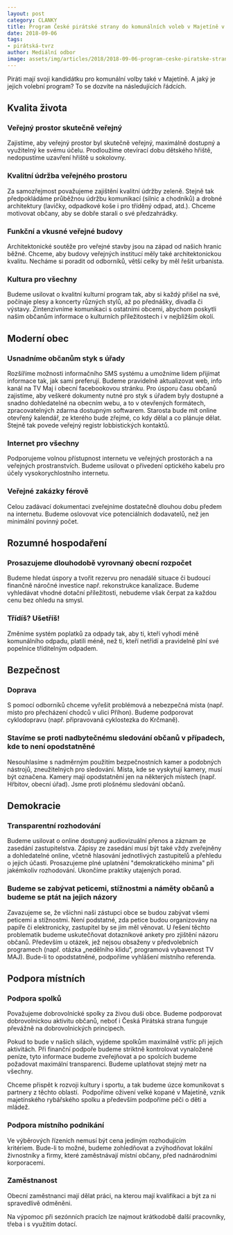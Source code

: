 ```yaml
---
layout: post
category: CLANKY
title: Program České pirátské strany do komunálních voleb v Majetíně v říjnu 2018
date: 2018-09-06
tags: 
- pirátská-tvrz
author: Mediální odbor
image: assets/img/articles/2018/2018-09-06-program-ceske-piratske-strany-do-komunalnich-voleb-v-majetine-v-rijnu-2018.jpg  #751x422 pixelu
---
```


Piráti mají svoji kandidátku pro komunální volby také v Majetíně. A jaký je jejich volební program? To se dozvíte na následujících řádcích.

## Kvalita života

### Veřejný prostor skutečně veřejný

Zajistíme, aby veřejný prostor byl skutečně veřejný, maximálně dostupný a využitelný ke svému účelu. Prodloužíme otevírací dobu dětského hřiště, nedopustíme uzavření hřiště u sokolovny. 

### Kvalitní údržba veřejného prostoru

Za samozřejmost považujeme zajištění kvalitní údržby zeleně. Stejně tak předpokládáme průběžnou údržbu komunikací (silnic a chodníků) a drobné architektury (lavičky, odpadkové koše i pro tříděný odpad, atd.). Chceme motivovat občany, aby se dobře starali o své předzahrádky.

### Funkční a vkusné veřejné budovy

Architektonické soutěže pro veřejné stavby jsou na západ od našich hranic běžné. Chceme, aby budovy veřejných institucí měly také architektonickou kvalitu. Necháme si poradit od odborníků, větší celky by měl řešit urbanista. 

### Kultura pro všechny

Budeme usilovat o kvalitní kulturní program tak, aby si každý přišel na své, počínaje plesy a koncerty různých stylů, až po přednášky, divadla či výstavy. Zintenzivníme komunikaci s ostatními obcemi, abychom poskytli našim občanům informace o kulturních příležitostech i v nejbližším okolí.

## Moderní obec

### Usnadníme občanům styk s úřady
Rozšíříme možnosti informačního SMS systému a umožníme lidem přijímat informace tak, jak sami preferují. Budeme pravidelně aktualizovat web, info kanál na TV Maj i obecní facebookovou stránku. Pro úsporu času občanů zajistíme, aby veškeré dokumenty nutné pro styk s úřadem byly dostupné a snadno dohledatelné na obecním webu, a to v otevřených formátech, zpracovatelných zdarma dostupným softwarem. Starosta bude mít online otevřený kalendář, ze kterého bude zřejmé, co kdy dělal a co plánuje dělat. Stejně tak povede veřejný registr lobbistických kontaktů.

### Internet pro všechny

Podporujeme volnou přístupnost internetu ve veřejných prostorách a na veřejných prostranstvích. Budeme usilovat o přivedení optického kabelu pro účely vysokorychlostního internetu.

### Veřejné zakázky férově

Celou zadávací dokumentaci zveřejníme dostatečně dlouhou dobu předem na internetu. Budeme oslovovat více potenciálních dodavatelů, než jen minimální povinný počet. 

## Rozumné hospodaření

### Prosazujeme dlouhodobě vyrovnaný obecní rozpočet

Budeme hledat úspory a tvořit rezervu pro nenadálé situace či budoucí finančně náročné investice např. rekonstrukce kanalizace. Budeme vyhledávat vhodné dotační příležitosti, nebudeme však čerpat za každou cenu bez ohledu na smysl.

### Třídíš? Ušetříš!

Změníme systém poplatků za odpady tak, aby ti, kteří vyhodí méně komunálního odpadu, platili méně, než ti, kteří netřídí a pravidelně plní své popelnice tříditelným odpadem. 

## Bezpečnost

### Doprava

S pomocí odborníků chceme vyřešit problémová a nebezpečná místa (např. místo pro přecházení chodců v ulici Příhon). Budeme podporovat cyklodopravu (např. připravovaná cyklostezka do Krčmaně).

### Stavíme se proti nadbytečnému sledování občanů v případech, kde to není opodstatněné

Nesouhlasíme s nadměrným použitím bezpečnostních kamer a podobných nástrojů, zneužitelných pro sledování. Místa, kde se vyskytují kamery, musí být označena. Kamery mají opodstatnění jen na některých místech (např. Hřbitov, obecní úřad). Jsme proti plošnému sledování občanů.

## Demokracie

### Transparentní rozhodování

Budeme usilovat o online dostupný audiovizuální přenos a záznam ze zasedání zastupitelstva. Zápisy ze zasedání musí být také vždy zveřejněny a dohledatelné online, včetně hlasování jednotlivých zastupitelů a přehledu o jejich účasti. Prosazujeme plné uplatnění "demokratického minima" při jakémkoliv rozhodování. Ukončíme praktiky utajených porad. 

### Budeme se zabývat peticemi, stížnostmi a náměty občanů a budeme se ptát na jejich názory

Zavazujeme se, že všichni naši zástupci obce se budou zabývat všemi peticemi a stížnostmi. Není podstatné, zda petice budou organizovány na papíře či elektronicky, zastupitel by se jim měl věnovat. U řešení těchto problematik budeme uskutečňovat dotazníkové ankety pro zjištění názoru občanů. Především u otázek, jež nejsou obsaženy v předvolebních programech (např. otázka „nedělního klidu“, programová vybavenost TV MAJ). Bude-li to opodstatněné, podpoříme vyhlášení místního referenda.

## Podpora místních

### Podpora spolků 

Považujeme dobrovolnické spolky za živou duši obce. Budeme podporovat dobrovolnickou aktivitu občanů, neboť i Česká Pirátská strana funguje převážně na dobrovolnických principech.

Pokud to bude v našich silách, vyjdeme spolkům maximálně vstříc při jejich aktivitách. Při finanční podpoře budeme striktně kontrolovat vynaložené peníze, tyto informace budeme zveřejňovat a po spolcích budeme požadovat maximální transparenci. Budeme uplatňovat stejný metr na všechny.

Chceme přispět k rozvoji kultury i sportu, a tak budeme úzce komunikovat s partnery z těchto oblastí.  Podpoříme oživení velké kopané v Majetíně, vznik majetínského rybářského spolku a především podpoříme péči o děti a mládež.

### Podpora místního podnikání

Ve výběrových řízeních nemusí být cena jediným rozhodujícím kritériem. Bude-li to možné, budeme zohledňovat a zvýhodňovat lokální živnostníky a firmy, které zaměstnávají místní občany, před nadnárodními korporacemi. 

### Zaměstnanost

Obecní zaměstnanci mají dělat práci, na kterou mají kvalifikaci a být za ni spravedlivě odměněni. 

Na výpomoc při sezónních pracích lze najmout krátkodobě další pracovníky, třeba i s využitím dotací.
